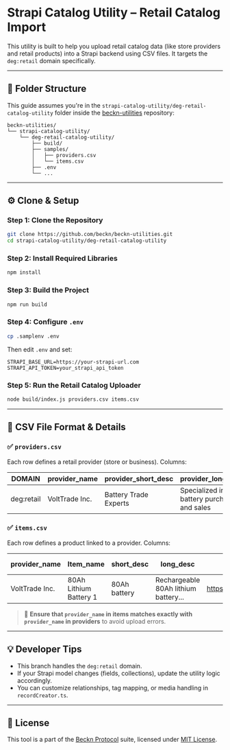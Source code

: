 # Strapi Catalog Utility – Retail Catalog Import

This utility is built to help you upload retail catalog data (like store providers and retail products) into a Strapi backend using CSV files. It targets the `deg:retail` domain specifically.

---

## 📁 Folder Structure

This guide assumes you're in the `strapi-catalog-utility/deg-retail-catalog-utility` folder inside the [beckn-utilities](https://github.com/beckn/beckn-utilities) repository:

```
beckn-utilities/
└── strapi-catalog-utility/
    └── deg-retail-catalog-utility/
        ├── build/
        ├── samples/
        │   ├── providers.csv
        │   └── items.csv
        ├── .env
        └── ...
```

---

## ⚙️ Clone & Setup

### Step 1: Clone the Repository

```bash
git clone https://github.com/beckn/beckn-utilities.git
cd strapi-catalog-utility/deg-retail-catalog-utility
```

### Step 2: Install Required Libraries

```bash
npm install
```

### Step 3: Build the Project

```bash
npm run build
```

### Step 4: Configure `.env`

```bash
cp .samplenv .env
```

Then edit `.env` and set:

```env
STRAPI_BASE_URL=https://your-strapi-url.com
STRAPI_API_TOKEN=your_strapi_api_token
```

### Step 5: Run the Retail Catalog Uploader

```bash
node build/index.js providers.csv items.csv
```

---

## 📄 CSV File Format & Details

### ✅ `providers.csv`

Each row defines a retail provider (store or business). Columns:

| DOMAIN     | provider_name  | provider_short_desc   | provider_long_desc                        | provider_Logo_image_url        | provider_id      | provider_uri          | Address       | City   | State | Country | zip   | gps              |
| ---------- | -------------- | --------------------- | ----------------------------------------- | ------------------------------ | ---------------- | --------------------- | ------------- | ------ | ----- | ------- | ----- | ---------------- |
| deg:retail | VoltTrade Inc. | Battery Trade Experts | Specialized in battery purchase and sales | https://volttrade.com/logo.png | volttrade.retail | https://volttrade.com | 101 Power Ave | Austin | Texas | USA     | 73301 | 30.2672,-97.7431 |

### ✅ `items.csv`

Each row defines a product linked to a provider. Columns:

| provider_name  | Item_name              | short_desc   | long_desc                            | Logo_image_url                | max_quantity | min_quantity | tag_name         | code             | value | category name      | category code | sku      | min_price | max_price | stock_quantity | stock_status | fulfillments       | base_price | tax | currency | quantity_unit |
| -------------- | ---------------------- | ------------ | ------------------------------------ | ----------------------------- | ------------ | ------------ | ---------------- | ---------------- | ----- | ------------------ | ------------- | -------- | --------- | --------- | -------------- | ------------ | ------------------ | ---------- | --- | -------- | ------------- |
| VoltTrade Inc. | 80Ah Lithium Battery 1 | 80Ah battery | Rechargeable 80Ah lithium battery... | https://example.com/image.jpg | 1            | 1            | Battery Capacity | Battery Capacity | 80    | DEG Retail Battery | DEG_RETAIL_1  | BAT-9500 | 129       | 129       | 1000           | In Stock     | Delivery in 5 days | 124        | 5   | USD      | USD           |

> 🔁 **Ensure that `provider_name` in items matches exactly with `provider_name` in providers** to avoid upload errors.

---

## 💡 Developer Tips

- This branch handles the `deg:retail` domain.
- If your Strapi model changes (fields, collections), update the utility logic accordingly.
- You can customize relationships, tag mapping, or media handling in `recordCreator.ts`.

---

## 📜 License

This tool is a part of the [Beckn Protocol](https://github.com/beckn/beckn-utilities) suite, licensed under [MIT License](https://github.com/beckn/beckn-utilities/blob/main/LICENSE).
